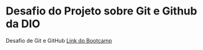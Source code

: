 # Desafio do Projeto sobre Git e Github da DIO
Desafio de Git e GitHub
[Link do Bootcamp](https://web.dio.me/track/potencia-tech-angular-developer-powered-ifood)
